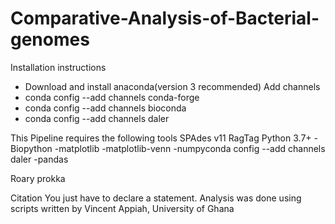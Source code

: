 # Comparative-Analysis-of-Bacterial-genomes


Installation instructions
- Download and install anaconda(version 3 recommended)
Add channels
- conda config --add channels conda-forge
- conda config --add channels bioconda
- conda config --add channels daler





This Pipeline requires the following tools
SPAdes v11
RagTag
Python 3.7+
  -Biopython
  -matplotlib
  -matplotlib-venn
  -numpyconda config --add channels daler
  -pandas

Roary
prokka

Citation
You just have to declare a statement.
Analysis was done using scripts written by Vincent Appiah, University of Ghana
